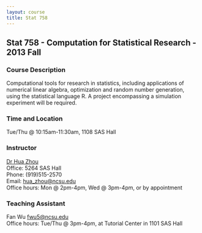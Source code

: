 ```yaml
---
layout: course
title: Stat 758
---
```


## Stat 758 - Computation for Statistical Research - 2013 Fall

### Course Description

Computational tools for research in statistics, including applications of numerical linear algebra, optimization and random number generation, using the statistical language R. A project encompassing a simulation experiment will be required.

### Time and Location

Tue/Thu @ 10:15am-11:30am, 1108 SAS Hall

### Instructor

[Dr Hua Zhou](http://hua-zhou.github.io/)  
Office: 5264 SAS Hall  
Phone: (919)515-2570  
Email: <hua_zhou@ncsu.edu>  
Office hours: Mon @ 2pm-4pm, Wed @ 3pm-4pm, or by appointment

### Teaching Assistant

Fan Wu <fwu5@ncsu.edu>  
Office hours: Tue/Thu @ 3pm-4pm, at Tutorial Center in 1101 SAS Hall


